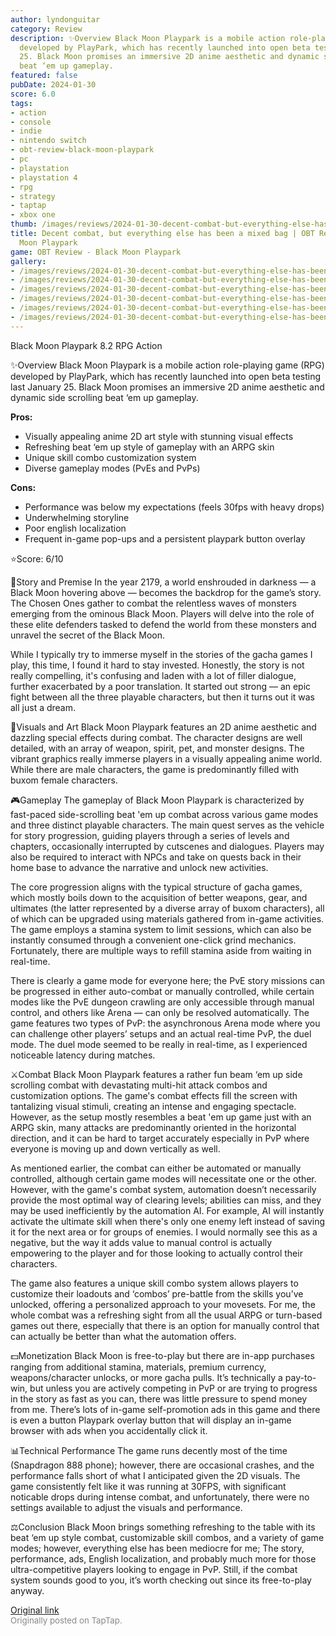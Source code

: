 ```yaml
---
author: lyndonguitar
category: Review
description: ✨Overview Black Moon Playpark is a mobile action role-playing game (RPG)
  developed by PlayPark, which has recently launched into open beta testing last January
  25. Black Moon promises an immersive 2D anime aesthetic and dynamic side scrolling
  beat ‘em up gameplay.
featured: false
pubDate: 2024-01-30
score: 6.0
tags:
- action
- console
- indie
- nintendo switch
- obt-review-black-moon-playpark
- pc
- playstation
- playstation 4
- rpg
- strategy
- taptap
- xbox one
thumb: /images/reviews/2024-01-30-decent-combat-but-everything-else-has-been-a-mixed-bag--obt-review---black-moon-playpark-0.avif
title: Decent combat, but everything else has been a mixed bag | OBT Review - Black
  Moon Playpark
game: OBT Review - Black Moon Playpark
gallery:
- /images/reviews/2024-01-30-decent-combat-but-everything-else-has-been-a-mixed-bag--obt-review---black-moon-playpark-0.avif
- /images/reviews/2024-01-30-decent-combat-but-everything-else-has-been-a-mixed-bag--obt-review---black-moon-playpark-1.avif
- /images/reviews/2024-01-30-decent-combat-but-everything-else-has-been-a-mixed-bag--obt-review---black-moon-playpark-2.avif
- /images/reviews/2024-01-30-decent-combat-but-everything-else-has-been-a-mixed-bag--obt-review---black-moon-playpark-3.avif
- /images/reviews/2024-01-30-decent-combat-but-everything-else-has-been-a-mixed-bag--obt-review---black-moon-playpark-4.avif
- /images/reviews/2024-01-30-decent-combat-but-everything-else-has-been-a-mixed-bag--obt-review---black-moon-playpark-5.avif
---
```

Black Moon Playpark
8.2
RPG
Action

✨Overview
Black Moon Playpark is a mobile action role-playing game (RPG) developed by PlayPark, which has recently launched into open beta testing last January 25. Black Moon promises an immersive 2D anime aesthetic and dynamic side scrolling beat ‘em up gameplay.


**Pros:**
- Visually appealing anime 2D art style with stunning visual effects
- Refreshing beat ‘em up style of gameplay with an ARPG skin
- Unique skill combo customization system
- Diverse gameplay modes (PvEs and PvPs)



**Cons:**
- Performance was below my expectations (feels 30fps with heavy drops)
- Underwhelming storyline
- Poor english localization
- Frequent in-game pop-ups and a persistent playpark button overlay


⭐️Score: 6/10

📖Story and Premise
In the year 2179, a world enshrouded in darkness — a Black Moon hovering above — becomes the backdrop for the game’s story. The Chosen Ones gather to combat the relentless waves of monsters emerging from the ominous Black Moon. Players will delve into the role of these elite defenders tasked to defend the world from these monsters and unravel the secret of the Black Moon.

While I typically try to immerse myself in the stories of the gacha games I play, this time, I found it hard to stay invested. Honestly, the story is not really compelling, it's confusing and laden with a lot of filler dialogue, further exacerbated by a poor translation. It started out strong — an epic fight between all the three playable characters, but then it turns out it was all just a dream.

🎨Visuals and Art
Black Moon Playpark features an 2D anime aesthetic and dazzling special effects during combat. The character designs are well detailed, with an array of weapon, spirit, pet, and monster designs. The vibrant graphics really immerse players in a visually appealing anime world. While there are male characters, the game is predominantly filled with buxom female characters.

🎮Gameplay
The gameplay of Black Moon Playpark is characterized by fast-paced side-scrolling beat 'em up combat across various game modes and three distinct playable characters. The main quest serves as the vehicle for story progression, guiding players through a series of levels and chapters, occasionally interrupted by cutscenes and dialogues. Players may also be required to interact with NPCs and take on quests back in their home base to advance the narrative and unlock new activities.

The core progression aligns with the typical structure of gacha games, which mostly boils down to the acquisition of better weapons, gear, and ultimates (the latter represented by a diverse array of buxom characters), all of which can be upgraded using materials gathered from in-game activities. The game employs a stamina system to limit sessions, which can also be instantly consumed through a convenient one-click grind mechanics. Fortunately, there are multiple ways to refill stamina aside from waiting in real-time.

There is clearly a game mode for everyone here; the PvE story missions can be progressed in either auto-combat or manually controlled, while certain modes like the PvE dungeon crawling are only accessible through manual control, and others like Arena — can only be resolved automatically. The game features two types of PvP: the asynchronous Arena mode where you can challenge other players’ setups and an actual real-time PvP, the duel mode. The duel mode seemed to be really in real-time, as I experienced noticeable latency during matches.

⚔️Combat
Black Moon Playpark features a rather fun beam ‘em up side scrolling combat with devastating multi-hit attack combos and customization options. The game's combat effects fill the screen with tantalizing visual stimuli, creating an intense and engaging spectacle. However, as the setup mostly resembles a beat 'em up game just with an ARPG skin, many attacks are predominantly oriented in the horizontal direction, and it can be hard to target accurately especially in PvP where everyone is moving up and down vertically as well.

As mentioned earlier, the combat can either be automated or manually controlled, although certain game modes will necessitate one or the other. However, with the game's combat system, automation doesn’t necessarily provide the most optimal way of clearing levels; abilities can miss, and they may be used inefficiently by the automation AI. For example, AI will instantly activate the ultimate skill when there's only one enemy left instead of saving it for the next area or for groups of enemies. I would normally see this as a negative, but the way it adds value to manual control is actually empowering to the player and for those looking to actually control their characters.

The game also features a unique skill combo system allows players to customize their loadouts and ‘combos’ pre-battle from the skills you’ve unlocked, offering a personalized approach to your movesets. For me, the whole combat was a refreshing sight from all the usual ARPG or turn-based games out there, especially that there is an option for manually control that can actually be better than what the automation offers.

💵Monetization
Black Moon is free-to-play but there are in-app purchases ranging from additional stamina, materials, premium currency, weapons/character unlocks, or more gacha pulls. It’s technically a pay-to-win, but unless you are actively competing in PvP or are trying to progress in the story as fast as you can, there was little pressure to spend money from me. There’s lots of in-game self-promotion ads in this game and there is even a button Playpark overlay button that will display an in-game browser with ads when you accidentally click it.

📊Technical Performance
The game runs decently most of the time (Snapdragon 888 phone); however, there are occasional crashes, and the performance falls short of what I anticipated given the 2D visuals. The game consistently felt like it was running at 30FPS, with significant noticable drops during intense combat, and unfortunately, there were no settings available to adjust the visuals and performance.

⚖️Conclusion
Black Moon brings something refreshing to the table with its beat ‘em up style combat, customizable skill combos, and a variety of game modes; however, everything else has been mediocre for me; The story, performance, ads, English localization, and probably much more for those ultra-competitive players looking to engage in PvP. Still, if the combat system sounds good to you, it’s worth checking out since its free-to-play anyway.

[Original link](https://www.taptap.io/post/6927729)<br><span style="font-size: 0.95em; color: #888;">Originally posted on TapTap.</span>
